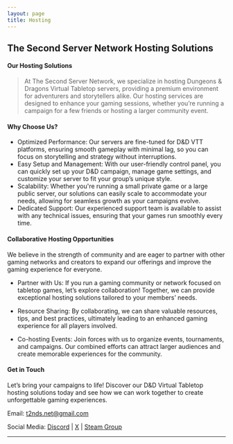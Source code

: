 ```yaml
---
layout: page
title: Hosting
---
```

## The Second Server Network Hosting Solutions

#### Our Hosting Solutions
> At The Second Server Network, we specialize in hosting Dungeons & Dragons Virtual Tabletop servers, providing a premium environment for adventurers and storytellers alike. Our hosting services are designed to enhance your gaming sessions, whether you’re running a campaign for a few friends or hosting a larger community event.

#### Why Choose Us?

- Optimized Performance: Our servers are fine-tuned for D&D VTT platforms, ensuring smooth gameplay with minimal lag, so you can focus on storytelling and strategy without interruptions.
- Easy Setup and Management: With our user-friendly control panel, you can quickly set up your D&D campaign, manage game settings, and customize your server to fit your group’s unique style.
- Scalability: Whether you're running a small private game or a large public server, our solutions can easily scale to accommodate your needs, allowing for seamless growth as your campaigns evolve.
- Dedicated Support: Our experienced support team is available to assist with any technical issues, ensuring that your games run smoothly every time.

#### Collaborative Hosting Opportunities

We believe in the strength of community and are eager to partner with other gaming networks and creators to expand our offerings and improve the gaming experience for everyone.

- Partner with Us: If you run a gaming community or network focused on tabletop games, let’s explore collaboration! Together, we can provide exceptional hosting solutions tailored to your members’ needs.

- Resource Sharing: By collaborating, we can share valuable resources, tips, and best practices, ultimately leading to an enhanced gaming experience for all players involved.

- Co-hosting Events: Join forces with us to organize events, tournaments, and campaigns. Our combined efforts can attract larger audiences and create memorable experiences for the community.

#### Get in Touch
Let’s bring your campaigns to life! Discover our D&D Virtual Tabletop hosting solutions today and see how we can work together to create unforgettable gaming experiences.

Email: [t2nds.net@gmail.com](mailto:t2nds.net@gmail.com)

Social Media: [Discord](https://discord.gg/FEzMPT4) | [X]() | [Steam Group](https://steamcommunity.com/groups/t2nds)


---



